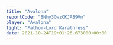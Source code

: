 ```yaml
---
title: "Avalona"
reportCode: "BNhy3GwzCKJA89Vn"
player: "Avalona"
fight: "Fathom-Lord Karathress"
date: 2021-10-24T19:01:26.673000+00:00
---
```

